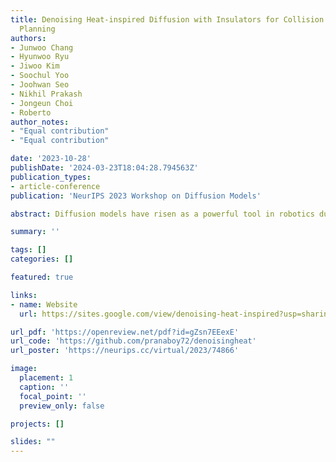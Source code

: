 ```yaml
---
title: Denoising Heat-inspired Diffusion with Insulators for Collision Free Motion
  Planning
authors:
- Junwoo Chang
- Hyunwoo Ryu
- Jiwoo Kim
- Soochul Yoo
- Joohwan Seo
- Nikhil Prakash
- Jongeun Choi
- Roberto 
author_notes:
- "Equal contribution"
- "Equal contribution"

date: '2023-10-28'
publishDate: '2024-03-23T18:04:28.794563Z'
publication_types:
- article-conference
publication: 'NeurIPS 2023 Workshop on Diffusion Models'

abstract: Diffusion models have risen as a powerful tool in robotics due to their flexibility and multi-modality. While some of these methods effectively address complex problems, they often depend heavily on inference-time obstacle detection and require additional equipment. Addressing these challenges, we present a method that, during inference time, simultaneously generates only reachable goals and plans motions that avoid obstacles, all from a single visual input. Central to our approach is the novel use of a collision-avoiding diffusion kernel for training. Through evaluations against behavior-cloning and classical diffusion models, our framework has proven its robustness. It is particularly effective in multi-modal environments, navigating toward goals and avoiding unreachable ones blocked by obstacles, while ensuring collision avoidance.

summary: ''

tags: []
categories: []

featured: true

links:
- name: Website
  url: https://sites.google.com/view/denoising-heat-inspired?usp=sharing

url_pdf: 'https://openreview.net/pdf?id=gZsn7EEexE'
url_code: 'https://github.com/pranaboy72/denoisingheat'
url_poster: 'https://neurips.cc/virtual/2023/74866'

image:
  placement: 1
  caption: ''
  focal_point: ''
  preview_only: false

projects: []

slides: ""
---
```

